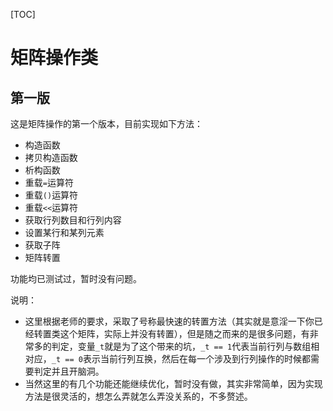 [TOC]

# 矩阵操作类

## 第一版

这是矩阵操作的第一个版本，目前实现如下方法：

* 构造函数
* 拷贝构造函数
* 析构函数
* 重载`=`运算符
* 重载`()`运算符
* 重载`<<`运算符
* 获取行列数目和行列内容
* 设置某行和某列元素
* 获取子阵
* 矩阵转置

功能均已测试过，暂时没有问题。

说明：

* 这里根据老师的要求，采取了号称最快速的转置方法（其实就是意淫一下你已经转置类这个矩阵，实际上并没有转置），但是随之而来的是很多问题，有非常多的判定，变量`_t`就是为了这个带来的坑，`_t == 1`代表当前行列与数组相对应，`_t == 0`表示当前行列互换，然后在每一个涉及到行列操作的时候都需要判定并且开脑洞。
* 当然这里的有几个功能还能继续优化，暂时没有做，其实非常简单，因为实现方法是很灵活的，想怎么弄就怎么弄没关系的，不多赘述。